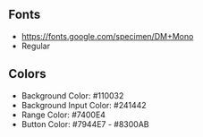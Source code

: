 ## Fonts

- https://fonts.google.com/specimen/DM+Mono
- Regular

## Colors

- Background Color: #110032
- Background Input Color: #241442
- Range Color: #7400E4
- Button Color: #7944E7 - #8300AB

